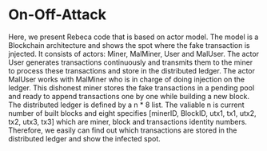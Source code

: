 # On-Off-Attack

Here, we present Rebeca code that is based on actor model. The model is a Blockchain architecture and shows the spot where the fake transaction is jnjected. It consists of actors: Miner, MalMiner, User and MalUser. The actor User generates transactions continuously and transmits them to the miner to process these transactions and store in the distributed ledger. The actor MalUser works with MalMiner who is in charge of doing injection on the ledger. This dishonest miner stores the fake transactions in a pending pool and ready to append transactions one by one while building a new block. The distributed ledger is defined by a n * 8 list. The valiable n is current number of built blocks and eight specifies [minerID, BlockID, utx1, tx1, utx2, tx2, utx3, tx3] which are miner, block and transactions identity numbers. Therefore, we easily can find out which transactions are stored in the distributed ledger and show the infected spot.

